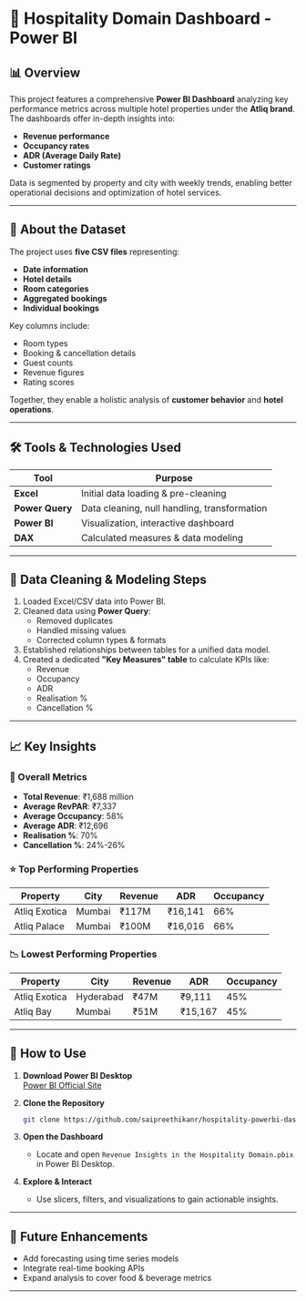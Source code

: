 # 🏨 Hospitality Domain Dashboard - Power BI

## 📊 Overview

This project features a comprehensive **Power BI Dashboard** analyzing key performance metrics across multiple hotel properties under the **Atliq brand**. The dashboards offer in-depth insights into:

- **Revenue performance**
- **Occupancy rates**
- **ADR (Average Daily Rate)**
- **Customer ratings**

Data is segmented by property and city with weekly trends, enabling better operational decisions and optimization of hotel services.

---

## 📁 About the Dataset

The project uses **five CSV files** representing:

- **Date information**
- **Hotel details**
- **Room categories**
- **Aggregated bookings**
- **Individual bookings**

Key columns include:

- Room types  
- Booking & cancellation details  
- Guest counts  
- Revenue figures  
- Rating scores  

Together, they enable a holistic analysis of **customer behavior** and **hotel operations**.

---

## 🛠️ Tools & Technologies Used

| Tool         | Purpose                              |
|--------------|---------------------------------------|
| **Excel**    | Initial data loading & pre-cleaning   |
| **Power Query** | Data cleaning, null handling, transformation |
| **Power BI** | Visualization, interactive dashboard  |
| **DAX**      | Calculated measures & data modeling   |

---

## 🧹 Data Cleaning & Modeling Steps

1. Loaded Excel/CSV data into Power BI.
2. Cleaned data using **Power Query**:
   - Removed duplicates
   - Handled missing values
   - Corrected column types & formats
3. Established relationships between tables for a unified data model.
4. Created a dedicated **"Key Measures" table** to calculate KPIs like:
   - Revenue
   - Occupancy
   - ADR
   - Realisation %
   - Cancellation %

---

## 📈 Key Insights

### 🔢 Overall Metrics
- **Total Revenue**: ₹1,688 million  
- **Average RevPAR**: ₹7,337  
- **Average Occupancy**: 58%  
- **Average ADR**: ₹12,696  
- **Realisation %**: 70%  
- **Cancellation %**: 24%-26%

### ⭐ Top Performing Properties
| Property               | City     | Revenue | ADR     | Occupancy |
|------------------------|----------|---------|---------|-----------|
| Atliq Exotica          | Mumbai   | ₹117M   | ₹16,141 | 66%       |
| Atliq Palace           | Mumbai   | ₹100M   | ₹16,016 | 66%       |

### 📉 Lowest Performing Properties
| Property               | City       | Revenue | ADR     | Occupancy |
|------------------------|------------|---------|---------|-----------|
| Atliq Exotica          | Hyderabad  | ₹47M    | ₹9,111  | 45%       |
| Atliq Bay              | Mumbai     | ₹51M    | ₹15,167 | 45%       |

---

## 🚀 How to Use

1. **Download Power BI Desktop**  
   [Power BI Official Site](https://powerbi.microsoft.com/)

2. **Clone the Repository**  
   ```bash
   git clone https://github.com/saipreethikanr/hospitality-powerbi-dashboard.git
   ```

3. **Open the Dashboard**  
   - Locate and open `Revenue Insights in the Hospitality Domain.pbix` in Power BI Desktop.

4. **Explore & Interact**  
   - Use slicers, filters, and visualizations to gain actionable insights.

---

## 📌 Future Enhancements

- Add forecasting using time series models  
- Integrate real-time booking APIs  
- Expand analysis to cover food & beverage metrics

---


